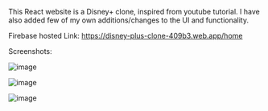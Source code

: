 This React website is a Disney+ clone, inspired from youtube tutorial. I have also added few of my own additions/changes to the UI and functionality.

Firebase hosted Link: https://disney-plus-clone-409b3.web.app/home

Screenshots:

![image](https://github.com/user-attachments/assets/b730ac2d-ae3a-46a0-8030-55baf7641962)

![image](https://github.com/user-attachments/assets/f8519d0d-f08d-4a00-971e-251555b833a7)

![image](https://github.com/user-attachments/assets/36e54beb-9a66-4b94-9ade-262135a443fe)
